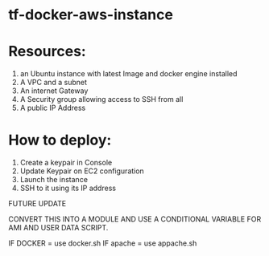# tf-docker-aws-instance

# Resources: 

1. an Ubuntu instance with latest Image and docker engine installed 
2. A VPC and a subnet
3. An internet Gateway
4. A Security group allowing access to SSH from all
5. A public IP Address

# How to deploy:

1. Create a keypair in Console
2. Update Keypair on EC2 configuration
3. Launch the instance
4. SSH to it using its IP address

FUTURE UPDATE

CONVERT THIS INTO A MODULE AND USE A CONDITIONAL VARIABLE FOR AMI AND USER DATA SCRIPT.

IF DOCKER = use docker.sh
IF apache = use appache.sh
